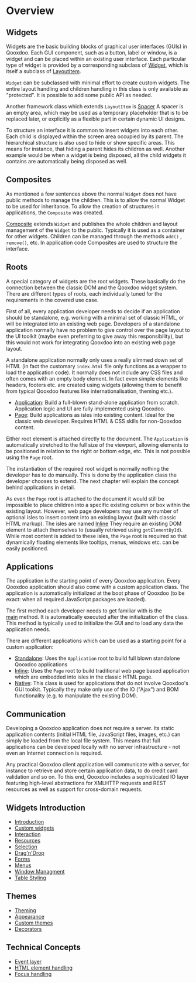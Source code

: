 # Overview

## Widgets

Widgets are the basic building blocks of graphical user interfaces (GUIs) in
Qooxdoo. Each GUI component, such as a button, label or window, is a widget and
can be placed within an existing user interface. Each particular type of widget
is provided by a corresponding subclass of
[Widget](apps://apiviewer/#qx.ui.core.Widget), which is itself a subclass of
[LayoutItem](apps://apiviewer/#qx.ui.core.LayoutItem).

`Widget` can be subclassed with minimal effort to create custom widgets. The
entire layout handling and children handling in this class is only available as
"protected". It is possible to add some public API as needed.

Another framework class which extends `LayoutItem` is
[Spacer](apps://apiviewer/#qx.ui.core.Spacer) A spacer is an empty area, which
may be used as a temporary placeholder that is to be replaced later, or
explicitly as a flexible part in certain dynamic UI designs.

To structure an interface it is common to insert widgets into each other. Each
child is displayed within the screen area occupied by its parent. The
hierarchical structure is also used to hide or show specific areas. This means
for instance, that hiding a parent hides its children as well. Another example
would be when a widget is being disposed, all the child widgets it contains are
automatically being disposed as well.

## Composites

As mentioned a few sentences above the normal `Widget` does not have public
methods to manage the children. This is to allow the normal Widget to be used
for inheritance. To allow the creation of structures in applications, the
`Composite` was created.

[Composite](apps://apiviewer/#qx.ui.container.Composite) extends `Widget` and
publishes the whole children and layout management of the `Widget` to the
public. Typically it is used as a container for other widgets. Children can be
managed through the methods `add()` , `remove()`, etc. In application code
Composites are used to structure the interface.

## Roots

A special category of widgets are the root widgets. These basically do the
connection between the classic DOM and the Qooxdoo widget system. There are
different types of roots, each individually tuned for the requirements in the
covered use case.

First of all, every application developer needs to decide if an application
should be standalone, e.g. working with a minimal set of classic HTML, or will
be integrated into an existing web page. Developers of a standalone application
normally have no problem to give control over the page layout to the UI toolkit
(maybe even preferring to give away this responsibility), but this would not
work for integrating Qooxdoo into an existing web page layout.

A standalone application normally only uses a really slimmed down set of HTML
(in fact the customary `index.html` file only functions as a wrapper to load the
application code). It normally does not include any CSS files and often comes
with an empty body element. In fact even simple elements like headers, footers
etc. are created using widgets (allowing them to benefit from typical Qooxdoo
features like internationalisation, theming etc.).

- [Application](apps://apiviewer/#qx.ui.root.Application): Build a full-blown
  stand-alone application from scratch. Application logic and UI are fully
  implemented using Qooxdoo.
- [Page](apps://apiviewer/#qx.ui.root.Page): Build applications as isles into
  existing content. Ideal for the classic web developer. Requires HTML & CSS
  skills for non-Qooxdoo content.

Either root element is attached directly to the document. The `Application` is
automatically stretched to the full size of the viewport, allowing elements to
be positioned in relation to the right or bottom edge, etc. This is not possible
using the `Page` root.

The instantiation of the required root widget is normally nothing the developer
has to do manually. This is done by the application class the developer chooses
to extend. The next chapter will explain the concept behind applications in
detail.

As even the `Page` root is attached to the document it would still be impossible
to place children into a specific existing column or box within the existing
layout. However, web page developers may use any number of optional isles to
insert content into an existing layout (built with classic HTML markup). The
isles are named [Inline](apps://apiviewer/#qx.ui.root.Inline) They require an
existing DOM element to attach themselves to (usually retrieved using
`getElementById`). While most content is added to these isles, the `Page` root
is required so that dynamically floating elements like tooltips, menus, windows
etc. can be easily positioned.

## Applications

The application is the starting point of every Qooxdoo application. Every
Qooxdoo application should also come with a custom application class. The
application is automatically initialized at the boot phase of Qooxdoo (to be
exact: when all required JavaScript packages are loaded).

The first method each developer needs to get familiar with is the  
[main](apps://apiviewer/#qx.application.IApplication~main) method. It is
automatically executed after the initialization of the class. This method is
typically used to initialize the GUI and to load any data the application needs.

There are different applications which can be used as a starting point for a
custom application:

- [Standalone](apps://apiviewer/#qx.application.Standalone): Uses the
  `Application` root to build full blown standalone Qooxdoo applications
- [Inline](apps://apiviewer/#qx.application.Inline): Uses the `Page` root to
  build traditional web page based application which are embedded into isles in
  the classic HTML page.
- [Native](apps://apiviewer/#qx.application.Native): This class is used for
  applications that do not involve Qooxdoo's GUI toolkit. Typically they make
  only use of the IO ("Ajax") and BOM functionality (e.g. to manipulate the
  existing DOM).

## Communication

Developing a Qooxdoo application does not require a server. Its static
application contents (initial HTML file, JavaScript files, images, etc.) can
simply be loaded from the local file system. This means that full applications
can be developed locally with no server infrastructure - not even an Internet
connection is required.

Any practical Qooxdoo client application will communicate with a server, for
instance to retrieve and store certain application data, to do credit card
validation and so on. To this end, Qooxdoo includes a sophisticated IO layer
featuring high-level abstractions for XMLHTTP requests and REST resources as
well as support for cross-domain requests.

## Widgets Introduction

- [Introduction](/desktop/widget/)
- [Custom widgets](customwidgets.md)
- [Interaction](interaction.md)
- [Resources](resources.md)
- [Selection](selection.md)
- [Drag'n'Drop](dragdrop.md)
- [Forms](forms.md)
- [Menus](menu.md)
- [Window Managment](window_management.md)
- [Table Styling](table_styling.md)

## Themes

- [Theming](theming.md)
- [Appearance](appearance.md)
- [Custom themes](themes.md)
- [Decorators](themes.md#Qooxdoo-theme-decorators)

## Technical Concepts

- [Event layer](event_layer_impl.md)
- [HTML element handling](html.md)
- [Focus handling](focus.md)
